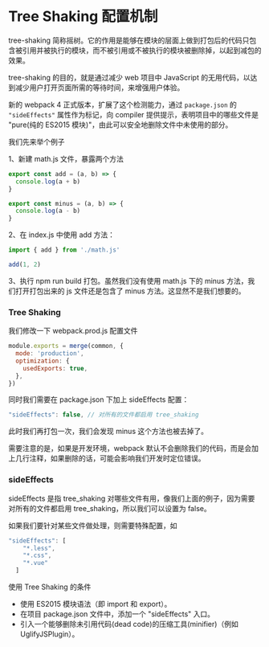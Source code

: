 # Tree Shaking 配置机制

tree-shaking 简称摇树。它的作用是能够在模块的层面上做到打包后的代码只包含被引用并被执行的模块，而不被引用或不被执行的模块被删除掉，以起到减包的效果。

tree-shaking 的目的，就是通过减少 web 项目中 JavaScript 的无用代码，以达到减少用户打开页面所需的等待时间，来增强用户体验。

新的 webpack 4 正式版本，扩展了这个检测能力，通过 `package.json` 的 `"sideEffects"` 属性作为标记，向 compiler 提供提示，表明项目中的哪些文件是 "pure(纯的 ES2015 模块)"，由此可以安全地删除文件中未使用的部分。

我们先来举个例子

1、新建 math.js 文件，暴露两个方法

```js
export const add = (a, b) => {
  console.log(a + b)
}

export const minus = (a, b) => {
  console.log(a - b)
}
```

2、在 index.js 中使用 add 方法：

```js
import { add } from './math.js'

add(1, 2)
```

3、执行 npm run build 打包。虽然我们没有使用 math.js 下的 minus 方法，我们打开打包出来的 js 文件还是包含了 minus 方法。这显然不是我们想要的。

### Tree Shaking

我们修改一下 webpack.prod.js 配置文件

```js
module.exports = merge(common, {
  mode: 'production',
  optimization: {
    usedExports: true,
  },
})
```

同时我们需要在 package.json 下加上 sideEffects 配置：

```js
"sideEffects": false, // 对所有的文件都启用 tree_shaking
```

此时我们再打包一次，我们会发现 minus 这个方法也被去掉了。

需要注意的是，如果是开发环境，webpack 默认不会删除我们的代码，而是会加上几行注释，如果删除的话，可能会影响我们开发时定位错误。

### sideEffects

sideEffects 是指 tree_shaking 对哪些文件有用，像我们上面的例子，因为需要对所有的文件都启用 tree_shaking，所以我们可以设置为 false。

如果我们要针对某些文件做处理，则需要特殊配置，如

```js
"sideEffects": [
    "*.less",
    "*.css",
    "*.vue"
  ]
```

使用 Tree Shaking 的条件

- 使用 ES2015 模块语法（即 import 和 export）。
- 在项目 package.json 文件中，添加一个 "sideEffects" 入口。
- 引入一个能够删除未引用代码(dead code)的压缩工具(minifier)（例如 UglifyJSPlugin）。
